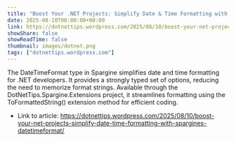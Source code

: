 ```yaml
---
title: "Boost Your .NET Projects: Simplify Date & Time Formatting with Spargine’s DateTimeFormat"
date: 2025-08-10T06:00:00+00:00
link: https://dotnettips.wordpress.com/2025/08/10/boost-your-net-projects-simplify-date-time-formatting-with-spargines-datetimeformat/
showShare: false
showReadTime: false
thumbnail: images/dotnet.png
tags: ["dotnettips.wordpress.com"]
---
```

The DateTimeFormat type in Spargine simplifies date and time formatting for .NET developers. It provides a strongly typed set of options, reducing the need to memorize format strings. Available through the DotNetTips.Spargine.Extensions project, it streamlines formatting using the ToFormattedString() extension method for efficient coding.

- Link to article: https://dotnettips.wordpress.com/2025/08/10/boost-your-net-projects-simplify-date-time-formatting-with-spargines-datetimeformat/
